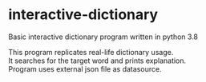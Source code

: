 # interactive-dictionary
Basic interactive dictionary program written in python 3.8

This program replicates real-life dictionary usage.  
It searches for the target word and prints explanation.  
Program uses external json file as datasource.  
